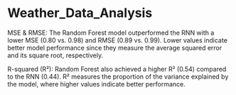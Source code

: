 # Weather_Data_Analysis

MSE & RMSE:
The Random Forest model outperformed the RNN with a lower MSE (0.80 vs. 0.98) and RMSE (0.89 vs. 0.99). Lower values indicate better model performance since they measure the average squared error and its square root, respectively.

R-squared (R²):
Random Forest also achieved a higher R² (0.54) compared to the RNN (0.44). R² measures the proportion of the variance explained by the model, where higher values indicate better performance.